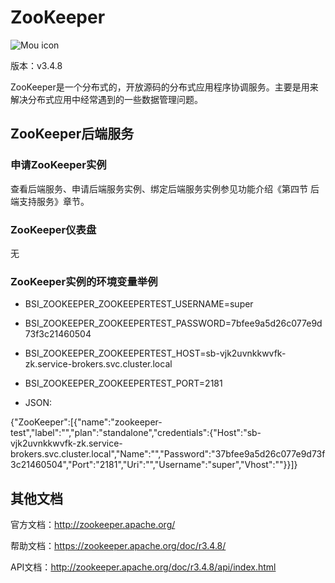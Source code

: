# ZooKeeper

![Mou icon](../img/ZooKeeper.png)

版本：v3.4.8

ZooKeeper是一个分布式的，开放源码的分布式应用程序协调服务。主要是用来解决分布式应用中经常遇到的一些数据管理问题。

## ZooKeeper后端服务

### 申请ZooKeeper实例

查看后端服务、申请后端服务实例、绑定后端服务实例参见功能介绍《第四节 后端支持服务》章节。

### ZooKeeper仪表盘

无

### ZooKeeper实例的环境变量举例

- BSI_ZOOKEEPER_ZOOKEEPERTEST_USERNAME=super
- BSI_ZOOKEEPER_ZOOKEEPERTEST_PASSWORD=7bfee9a5d26c077e9d73f3c21460504
- BSI_ZOOKEEPER_ZOOKEEPERTEST_HOST=sb-vjk2uvnkkwvfk-zk.service-brokers.svc.cluster.local
- BSI_ZOOKEEPER_ZOOKEEPERTEST_PORT=2181

- JSON:

{"ZooKeeper":[{"name":"zookeeper-test","label":"","plan":"standalone","credentials":{"Host":"sb-vjk2uvnkkwvfk-zk.service-brokers.svc.cluster.local","Name":"","Password":"37bfee9a5d26c077e9d73f3c21460504","Port":"2181","Uri":"","Username":"super","Vhost":""}}]}

## 其他文档

官方文档：http://zookeeper.apache.org/

帮助文档：https://zookeeper.apache.org/doc/r3.4.8/

API文档：http://zookeeper.apache.org/doc/r3.4.8/api/index.html



